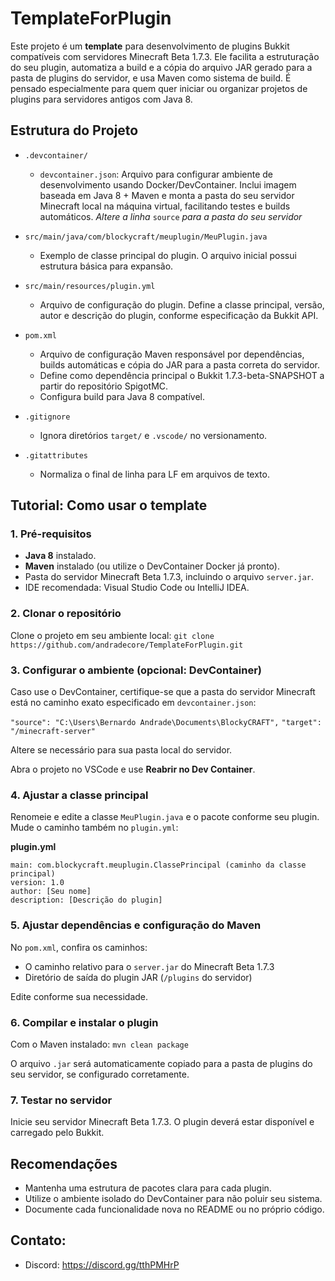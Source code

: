# TemplateForPlugin

Este projeto é um **template** para desenvolvimento de plugins Bukkit compatíveis com servidores Minecraft Beta 1.7.3. Ele facilita a estruturação do seu plugin, automatiza a build e a cópia do arquivo JAR gerado para a pasta de plugins do servidor, e usa Maven como sistema de build. É pensado especialmente para quem quer iniciar ou organizar projetos de plugins para servidores antigos com Java 8.

## Estrutura do Projeto

- `.devcontainer/`

  - `devcontainer.json`: Arquivo para configurar ambiente de desenvolvimento usando Docker/DevContainer. Inclui imagem baseada em Java 8 + Maven e monta a pasta do seu servidor Minecraft local na máquina virtual, facilitando testes e builds automáticos. _Altere a linha_ `source` _para a pasta do seu servidor_

- `src/main/java/com/blockycraft/meuplugin/MeuPlugin.java`

  - Exemplo de classe principal do plugin. O arquivo inicial possui estrutura básica para expansão.

- `src/main/resources/plugin.yml`

  - Arquivo de configuração do plugin. Define a classe principal, versão, autor e descrição do plugin, conforme especificação da Bukkit API.

- `pom.xml`

  - Arquivo de configuração Maven responsável por dependências, builds automáticas e cópia do JAR para a pasta correta do servidor.
  - Define como dependência principal o Bukkit 1.7.3-beta-SNAPSHOT a partir do repositório SpigotMC.
  - Configura build para Java 8 compatível.

- `.gitignore`

  - Ignora diretórios `target/` e `.vscode/` no versionamento.

- `.gitattributes`
  - Normaliza o final de linha para LF em arquivos de texto.

## Tutorial: Como usar o template

### 1. Pré-requisitos

- **Java 8** instalado.
- **Maven** instalado (ou utilize o DevContainer Docker já pronto).
- Pasta do servidor Minecraft Beta 1.7.3, incluindo o arquivo `server.jar`.
- IDE recomendada: Visual Studio Code ou IntelliJ IDEA.

### 2. Clonar o repositório

Clone o projeto em seu ambiente local:
`git clone https://github.com/andradecore/TemplateForPlugin.git`

### 3. Configurar o ambiente (opcional: DevContainer)

Caso use o DevContainer, certifique-se que a pasta do servidor Minecraft está no caminho exato especificado em `devcontainer.json`:

`"source": "C:\Users\Bernardo Andrade\Documents\BlockyCRAFT",`
`"target": "/minecraft-server"`

Altere se necessário para sua pasta local do servidor.

Abra o projeto no VSCode e use **Reabrir no Dev Container**.

### 4. Ajustar a classe principal

Renomeie e edite a classe `MeuPlugin.java` e o pacote conforme seu plugin. Mude o caminho também no `plugin.yml`:

**plugin.yml**

```
main: com.blockycraft.meuplugin.ClassePrincipal (caminho da classe principal)
version: 1.0
author: [Seu nome]
description: [Descrição do plugin]
```

### 5. Ajustar dependências e configuração do Maven

No `pom.xml`, confira os caminhos:

- O caminho relativo para o `server.jar` do Minecraft Beta 1.7.3
- Diretório de saída do plugin JAR (`/plugins` do servidor)

Edite conforme sua necessidade.

### 6. Compilar e instalar o plugin

Com o Maven instalado:
`mvn clean package`

O arquivo `.jar` será automaticamente copiado para a pasta de plugins do seu servidor, se configurado corretamente.

### 7. Testar no servidor

Inicie seu servidor Minecraft Beta 1.7.3. O plugin deverá estar disponível e carregado pelo Bukkit.

## Recomendações

- Mantenha uma estrutura de pacotes clara para cada plugin.
- Utilize o ambiente isolado do DevContainer para não poluir seu sistema.
- Documente cada funcionalidade nova no README ou no próprio código.

## Contato:

- Discord: https://discord.gg/tthPMHrP

